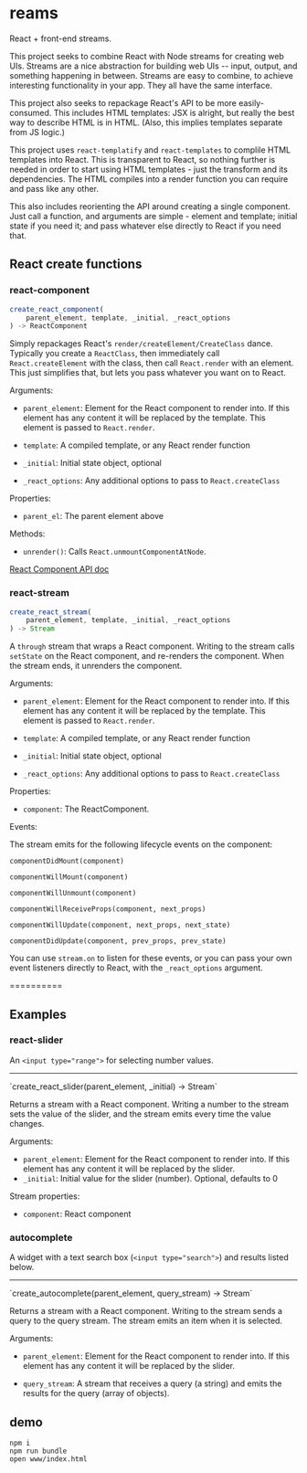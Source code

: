 # reams

React + front-end streams.

This project seeks to combine React with Node streams for creating web UIs. Streams are a nice abstraction for building web UIs -- input, output, and something happening in between. Streams are easy to combine, to achieve
interesting functionality in your app. They all have the same interface.

This project also seeks to repackage React's API to be more easily-consumed.
This includes HTML templates: JSX is alright, but really the best way to describe HTML is in HTML. (Also, this implies templates separate from JS
logic.)

This project uses `react-templatify` and `react-templates` to
complile HTML templates into React. This is transparent to React, so
nothing further is needed in order to start using HTML templates - just
the transform and its dependencies. The HTML compiles into a render function you can require and pass like any other.

This also includes reorienting the API around creating a single component.
Just call a function, and arguments are simple - element and template; initial state if you need it; and pass whatever else directly to React if you need 
that.


## React create functions

### react-component

```javascript
create_react_component(
	parent_element, template, _initial, _react_options
) -> ReactComponent
```

Simply repackages React's `render/createElement/CreateClass` dance.
Typically you create a `ReactClass`, then immediately call 
`React.createElement` with the class, then call `React.render` with an element.
This just simplifies that, but lets you pass whatever you want on to React.

Arguments:

- `parent_element`: Element for the React component to render into. If this
  element has any content it will be replaced by the template. This element is
  passed to `React.render`.

- `template`: A compiled template, or any React render function

- `_initial`: Initial state object, optional

- `_react_options`: Any additional options to pass to `React.createClass`

Properties:

- `parent_el`: The parent element above

Methods:

- `unrender()`: Calls `React.unmountComponentAtNode`.


[React Component API doc](http://facebook.github.io/react/docs/component-api.html)

### react-stream

```javascript
create_react_stream(
	parent_element, template, _initial, _react_options
) -> Stream
```

A `through` stream that wraps a React component. Writing to the stream calls
`setState` on the React component, and re-renders the component. When the 
stream ends, it unrenders the component.

Arguments:

- `parent_element`: Element for the React component to render into. If this
  element has any content it will be replaced by the template. This element is
  passed to `React.render`.

- `template`: A compiled template, or any React render function

- `_initial`: Initial state object, optional

- `_react_options`: Any additional options to pass to `React.createClass`

Properties:

- `component`: The ReactComponent.

Events: 

The stream emits for the following lifecycle events on the component: 

`componentDidMount(component)`

`componentWillMount(component)`

`componentWillUnmount(component)`

`componentWillReceiveProps(component, next_props)`

`componentWillUpdate(component, next_props, next_state)`

`componentDidUpdate(component, prev_props, prev_state)`


You can use `stream.on` to listen for these events, or you can pass your 
own event listeners directly to React, with the `_react_options` argument. 


==========


## Examples

### react-slider

An `<input type="range">` for selecting number values.
<hr/>
`create_react_slider(parent_element, _initial) -> Stream`

Returns a stream with a React component. Writing a number to the stream
sets the value of the slider, and the stream emits every time the value
changes.

Arguments:
- `parent_element`: Element for the React component to render into. If this
  element has any content it will be replaced by the slider.
- `_initial`: Initial value for the slider (number). Optional, defaults to 0

Stream properties:
- `component`: React component

### autocomplete
A widget with a text search box (`<input type="search">`) and results listed
below.
<hr/>
`create_autocomplete(parent_element, query_stream) -> Stream`

Returns a stream with a React component. Writing to the stream sends a query to
the query stream. The stream emits an item when it is selected.

Arguments:

- `parent_element`: Element for the React component to render into. If this
  element has any content it will be replaced by the slider.

- `query_stream`: A stream that receives a query (a string) and emits the 
  results for the query (array of objects).

## demo

```
npm i
npm run bundle
open www/index.html
```